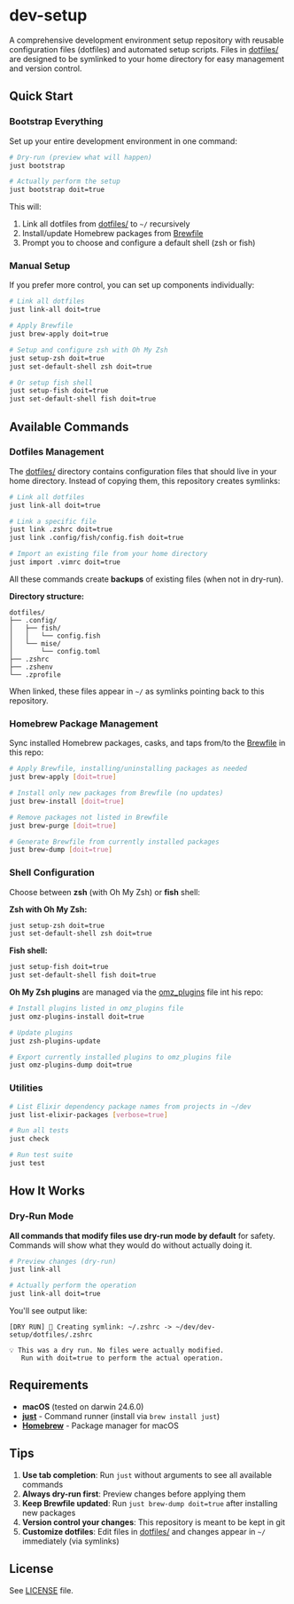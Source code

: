 # dev-setup

A comprehensive development environment setup repository with reusable configuration files (dotfiles) and automated setup scripts. Files in [dotfiles/](dotfiles) are designed to be symlinked to your home directory for easy management and version control.

## Quick Start

### Bootstrap Everything

Set up your entire development environment in one command:

```bash
# Dry-run (preview what will happen)
just bootstrap

# Actually perform the setup
just bootstrap doit=true
```

This will:
1. Link all dotfiles from [dotfiles/](dotfiles) to `~/` recursively
2. Install/update Homebrew packages from [Brewfile](Brewfile)
3. Prompt you to choose and configure a default shell (zsh or fish)

### Manual Setup

If you prefer more control, you can set up components individually:

```bash
# Link all dotfiles
just link-all doit=true

# Apply Brewfile
just brew-apply doit=true

# Setup and configure zsh with Oh My Zsh
just setup-zsh doit=true
just set-default-shell zsh doit=true

# Or setup fish shell
just setup-fish doit=true
just set-default-shell fish doit=true
```

## Available Commands

### Dotfiles Management

The [dotfiles/](dotfiles) directory contains configuration files that should live in your home directory. Instead of copying them, this repository creates symlinks:

```bash
# Link all dotfiles
just link-all doit=true

# Link a specific file
just link .zshrc doit=true
just link .config/fish/config.fish doit=true

# Import an existing file from your home directory
just import .vimrc doit=true
```

All these commands create **backups** of existing files (when not in dry-run).

**Directory structure:**
```
dotfiles/
├── .config/
│   ├── fish/
│   │   └── config.fish
│   └── mise/
│       └── config.toml
├── .zshrc
├── .zshenv
└── .zprofile
```

When linked, these files appear in `~/` as symlinks pointing back to this repository.

### Homebrew Package Management

Sync installed Homebrew packages, casks, and taps from/to the [Brewfile](Brewfile) in this repo:

```bash
# Apply Brewfile, installing/uninstalling packages as needed
just brew-apply [doit=true]

# Install only new packages from Brewfile (no updates)
just brew-install [doit=true]

# Remove packages not listed in Brewfile
just brew-purge [doit=true]

# Generate Brewfile from currently installed packages
just brew-dump [doit=true]
```

### Shell Configuration

Choose between **zsh** (with Oh My Zsh) or **fish** shell:

**Zsh with Oh My Zsh:**
```bash
just setup-zsh doit=true
just set-default-shell zsh doit=true
```

**Fish shell:**
```bash
just setup-fish doit=true
just set-default-shell fish doit=true
```

**Oh My Zsh plugins** are managed via the [omz_plugins](omz_plugins) file int his repo:
```bash
# Install plugins listed in omz_plugins file
just omz-plugins-install doit=true

# Update plugins
just zsh-plugins-update

# Export currently installed plugins to omz_plugins file
just omz-plugins-dump doit=true
```


### Utilities

```bash
# List Elixir dependency package names from projects in ~/dev
just list-elixir-packages [verbose=true]

# Run all tests
just check

# Run test suite
just test
```

## How It Works

### Dry-Run Mode

**All commands that modify files use dry-run mode by default** for safety. Commands will show what they would do without actually doing it.

```bash
# Preview changes (dry-run)
just link-all

# Actually perform the operation
just link-all doit=true
```

You'll see output like:
```
[DRY RUN] 🔗 Creating symlink: ~/.zshrc -> ~/dev/dev-setup/dotfiles/.zshrc

💡 This was a dry run. No files were actually modified.
   Run with doit=true to perform the actual operation.
```

## Requirements

- **macOS** (tested on darwin 24.6.0)
- **[just](https://github.com/casey/just)** - Command runner (install via `brew install just`)
- **[Homebrew](https://brew.sh/)** - Package manager for macOS

## Tips

1. **Use tab completion**: Run `just` without arguments to see all available commands
2. **Always dry-run first**: Preview changes before applying them
3. **Keep Brewfile updated**: Run `just brew-dump doit=true` after installing new packages
4. **Version control your changes**: This repository is meant to be kept in git
5. **Customize dotfiles**: Edit files in [dotfiles/](dotfiles) and changes appear in `~/` immediately (via symlinks)

## License

See [LICENSE](LICENSE) file.
